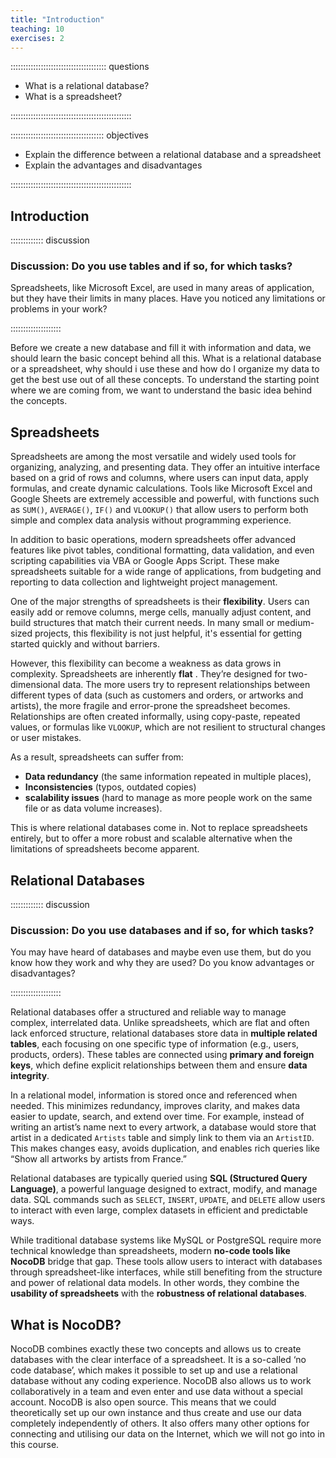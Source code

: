 ```yaml
---
title: "Introduction"
teaching: 10
exercises: 2
---
```


:::::::::::::::::::::::::::::::::::::: questions 

- What is a relational database?
- What is a spreadsheet?

::::::::::::::::::::::::::::::::::::::::::::::::

::::::::::::::::::::::::::::::::::::: objectives

- Explain the difference between a relational database and a spreadsheet
- Explain the advantages and disadvantages

::::::::::::::::::::::::::::::::::::::::::::::::


## Introduction


::::::::::::: discussion

### Discussion: Do you use tables and if so, for which tasks?

Spreadsheets, like Microsoft Excel, are used in many areas of application, but they have their limits in many places. 
Have you noticed any limitations or problems in your work?

::::::::::::::::::::


Before we create a new database and fill it with information and data, we should learn the basic concept behind all this. 
What is a relational database or a spreadsheet, why should i use these and how do I organize my data to get the best 
use out of all these concepts.
To understand the starting point where we are coming from, we want to understand the basic idea behind the concepts.


## Spreadsheets

Spreadsheets are among the most versatile and widely used tools for organizing, analyzing, and presenting data. 
They offer an intuitive interface based on a grid of rows and columns, where users can input data, apply formulas, 
and create dynamic calculations. Tools like Microsoft Excel and Google Sheets are extremely accessible and powerful, 
with functions such as `SUM()`, `AVERAGE()`, `IF()` and `VLOOKUP()` that allow users to perform both simple and complex 
data analysis without programming experience.

In addition to basic operations, modern spreadsheets offer advanced features like pivot tables, conditional 
formatting, data validation, and even scripting capabilities via VBA or Google Apps Script. These make spreadsheets 
suitable for a wide range of applications, from budgeting and reporting to data collection and lightweight project management.

One of the major strengths of spreadsheets is their **flexibility**. Users can easily add or remove columns, merge 
cells, manually adjust content, and build structures that match their current needs. In many small or medium-sized 
projects, this flexibility is not just helpful, it's essential for getting started quickly and without barriers.

However, this flexibility can become a weakness as data grows in complexity. Spreadsheets are inherently **flat** . 
They’re designed for two-dimensional data. The more users try to represent relationships between different types of 
data (such as customers and orders, or artworks and artists), the more fragile and error-prone the spreadsheet becomes. 
Relationships are often created informally, using copy-paste, repeated values, or formulas like `VLOOKUP`, which are 
not resilient to structural changes or user mistakes.

As a result, spreadsheets can suffer from:
- **Data redundancy** (the same information repeated in multiple places),
- **Inconsistencies** (typos, outdated copies)
- **scalability issues** (hard to manage as more people work on the same file or as data volume increases).

This is where relational databases come in. Not to replace spreadsheets entirely, but to offer a more robust 
and scalable alternative when the limitations of spreadsheets become apparent.



## Relational Databases

::::::::::::: discussion

### Discussion: Do you use databases and if so, for which tasks?

You may have heard of databases and maybe even use them, but do you know how they work and why they are used? 
Do you know advantages or disadvantages?

::::::::::::::::::::

Relational databases offer a structured and reliable way to manage complex, interrelated data. Unlike 
spreadsheets, which are flat and often lack enforced structure, relational databases store data in **multiple 
related tables**, each focusing on one specific type of information (e.g., users, products, orders). These 
tables are connected using **primary and foreign keys**, which define explicit relationships between them and 
ensure **data integrity**.

In a relational model, information is stored once and referenced when needed. This minimizes redundancy, improves 
clarity, and makes data easier to update, search, and extend over time. For example, instead of writing an artist’s 
name next to every artwork, a database would store that artist in a dedicated `Artists` table and simply link 
to them via an `ArtistID`. This makes changes easy, avoids duplication, and enables rich queries like “Show all 
artworks by artists from France.”

Relational databases are typically queried using **SQL (Structured Query Language)**, a powerful language 
designed to extract, modify, and manage data. SQL commands such as `SELECT`, `INSERT`, `UPDATE`, and `DELETE` 
allow users to interact with even large, complex datasets in efficient and predictable ways.

While traditional database systems like MySQL or PostgreSQL require more technical knowledge than spreadsheets, 
modern **no-code tools like NocoDB** bridge that gap. These tools allow users to interact with databases through 
spreadsheet-like interfaces, while still benefiting from the structure and power of relational data models. 
In other words, they combine the **usability of spreadsheets** with the **robustness of relational databases**.



## What is NocoDB?

NocoDB combines exactly these two concepts and allows us to create databases with the clear interface of a spreadsheet. 
It is a so-called ‘no code database’, which makes it possible to set up and use a relational database without any coding 
experience. NocoDB also allows us to work collaboratively in a team and even enter and use data without a special account. 
NocoDB is also open source. This means that we could theoretically set up our own instance and thus create and use our data 
completely independently of others. It also offers many other options for connecting and utilising our data on the Internet, 
which we will not go into in this course.
